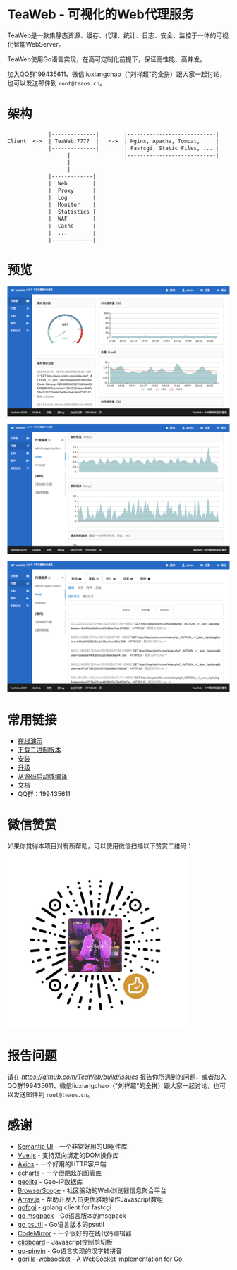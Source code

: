 # TeaWeb - 可视化的Web代理服务
TeaWeb是一款集静态资源、缓存、代理、统计、日志、安全、监控于一体的可视化智能WebServer。

TeaWeb使用Go语言实现，在高可定制化前提下，保证高性能、高并发。

加入QQ群199435611、微信liuxiangchao（"刘祥超"的全拼）跟大家一起讨论，也可以发送邮件到 `root@teaos.cn`。

# 架构 
~~~
             |--------------|        |----------------------------| 
Client  <->  | TeaWeb:7777  |   <->  | Nginx, Apache, Tomcat,     |
             |--------------|        | Fastcgi, Static Files, ... |
                   |                 |----------------------------|
                   |
                   |
             |-------------|
             |  Web        |     
             |  Proxy      |  
             |  Log        |  
             |  Monitor    |      
             |  Statistics |     
             |  WAF		   |
             |  Cache      |
             |  ...        |
             |-------------|
~~~

# 预览
![预览](./docs/screenshots/screen-shot-1.png)

![预览](./docs/screenshots/screen-shot-2.png)

![预览](./docs/screenshots/screen-shot-3.png)

# 常用链接
* [在线演示](http://teaos.cn:7777/)
* [下载二进制版本](http://teaos.cn/download)
* [安装](http://teaos.cn/doc/main/Install.md)
* [升级](http://teaos.cn/doc/main/Upgrade.md)
* [从源码启动或编译](http://teaos.cn/doc/main/Build.md)
* [文档](http://teaos.cn/doc)
* QQ群：199435611

# 微信赞赏
如果你觉得本项目对有所帮助，可以使用微信扫描以下赞赏二维码：
![wechat-like](docs/donate/wechat-like.png)

# 报告问题
请在 *https://github.com/TeaWeb/build/issues* 报告你所遇到的问题，或者加入QQ群199435611、微信liuxiangchao（"刘祥超"的全拼）跟大家一起讨论，也可以发送邮件到 `root@teaos.cn`。

# 感谢
* [Semantic UI](https://semantic-ui.com) - 一个非常好用的UI组件库
* [Vue.js](https://cn.vuejs.org/) - 支持双向绑定的DOM操作库
* [Axios](https://github.com/axios/axios) - 一个好用的HTTP客户端
* [echarts](http://echarts.baidu.com/) - 一个很酷炫的图表库
* [geolite](https://dev.maxmind.com/geoip/legacy/geolite/) - Geo-IP数据库
* [BrowserScope](http://www.browserscope.org/) - 社区驱动的Web浏览器信息聚合平台
* [Array.js](https://github.com/iwind/Array.js) - 帮助开发人员更优雅地操作Javascript数组
* [gofcgi](https://github.com/iwind/gofcgi) - golang client for fastcgi
* [go msgpack](https://github.com/vmihailenco/msgpack) - Go语言版本的msgpack
* [go psutil](https://github.com/shirou/gopsutil) - Go语言版本的psutil
* [CodeMirror](https://codemirror.net/) - 一个很好的在线代码编辑器
* [clipboard](https://github.com/zenorocha/clipboard.js) - Javascript控制剪切板
* [go-pinyin](https://github.com/mozillazg/go-pinyin) - Go语言实现的汉字转拼音
* [gorilla-websocket](https://github.com/gorilla/websocket) - A WebSocket implementation for Go.
